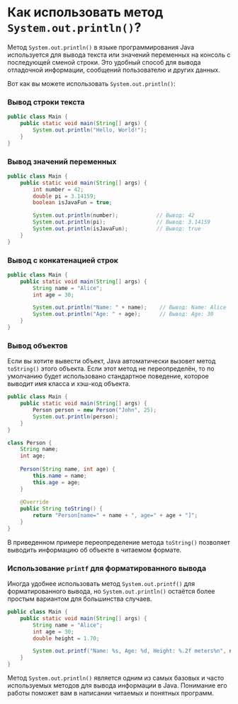 # Как использовать метод `System.out.println()`?

Метод `System.out.println()` в языке программирования Java используется для вывода текста или значений переменных на консоль с последующей сменой строки. Это удобный способ для вывода отладочной информации, сообщений пользователю и других данных.

Вот как вы можете использовать `System.out.println()`:

### Вывод строки текста
```java
public class Main {
    public static void main(String[] args) {
        System.out.println("Hello, World!");
    }
}
```

### Вывод значений переменных
```java
public class Main {
    public static void main(String[] args) {
        int number = 42;
        double pi = 3.14159;
        boolean isJavaFun = true;

        System.out.println(number);            // Вывод: 42
        System.out.println(pi);                // Вывод: 3.14159
        System.out.println(isJavaFun);         // Вывод: true
    }
}
```

### Вывод с конкатенацией строк
```java
public class Main {
    public static void main(String[] args) {
        String name = "Alice";
        int age = 30;

        System.out.println("Name: " + name);    // Вывод: Name: Alice
        System.out.println("Age: " + age);      // Вывод: Age: 30
    }
}
```

### Вывод объектов
Если вы хотите вывести объект, Java автоматически вызовет метод `toString()` этого объекта. Если этот метод не переопределён, то по умолчанию будет использовано стандартное поведение, которое выводит имя класса и хэш-код объекта.

```java
public class Main {
    public static void main(String[] args) {
        Person person = new Person("John", 25);
        System.out.println(person);
    }
}

class Person {
    String name;
    int age;
    
    Person(String name, int age) {
        this.name = name;
        this.age = age;
    }
    
    @Override
    public String toString() {
        return "Person[name=" + name + ", age=" + age + "]";
    }
}
```

В приведенном примере переопределение метода `toString()` позволяет выводить информацию об объекте в читаемом формате.

### Использование `printf` для форматированного вывода
Иногда удобнее использовать метод `System.out.printf()` для форматированного вывода, но `System.out.println()` остаётся более простым вариантом для большинства случаев.

```java
public class Main {
    public static void main(String[] args) {
        String name = "Alice";
        int age = 30;
        double height = 1.70;

        System.out.printf("Name: %s, Age: %d, Height: %.2f meters%n", name, age, height);
    }
}
```

Метод `System.out.println()` является одним из самых базовых и часто используемых методов для вывода информации в Java. Понимание его работы поможет вам в написании читаемых и понятных программ.